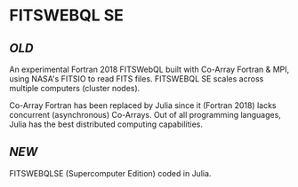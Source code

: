 # FITSWEBQL SE

## *OLD*
An experimental Fortran 2018 FITSWebQL built with Co-Array Fortran & MPI, using NASA's FITSIO to read FITS files. FITSWEBQL SE scales across multiple computers (cluster nodes).

Co-Array Fortran has been replaced by Julia since it (Fortran 2018) lacks concurrent (asynchronous) Co-Arrays. Out of all programming languages, Julia has the best distributed computing capabilities.

## *NEW*
FITSWEBQLSE (Supercomputer Edition) coded in Julia.